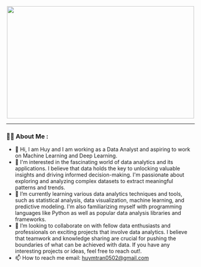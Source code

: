 <div align="center">
  <img src="https://media.giphy.com/media/26vACLXgansDXwHzzI/giphy.gif" width="500" height="300"/>
</div>

---
### :man_technologist: About Me :
- 👋 Hi, I am Huy and I am working as a Data Analyst and aspiring to work on Machine Learning and Deep Learning.
- 👀 I'm interested in the fascinating world of data analytics and its applications. I believe that data holds the key to unlocking valuable insights and driving informed decision-making. I'm passionate about exploring and analyzing complex datasets to extract meaningful patterns and trends.
- 🌱 I’m currently learning various data analytics techniques and tools, such as statistical analysis, data visualization, machine learning, and predictive modeling. I'm also familiarizing myself with programming languages like Python as well as popular data analysis libraries and frameworks.
- 💞️ I’m looking to collaborate on with fellow data enthusiasts and professionals on exciting projects that involve data analytics. I believe that teamwork and knowledge sharing are crucial for pushing the boundaries of what can be achieved with data. If you have any interesting projects or ideas, feel free to reach out!.
- 📫 How to reach me email: huymtran0502@gmail.com

<!---
huymtran0502/huymtran0502 is a ✨ special ✨ repository because its `README.md` (this file) appears on your GitHub profile.
You can click the Preview link to take a look at your changes.
--->
